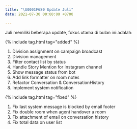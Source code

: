 ```yaml
---
title: "\U0001F680 Update Juli"
date: 2021-07-30 00:00:00 +0700

---
```

Juli memiliki beberapa update, fokus utama di bulan ini adalah:

{% include tag.html tag="added" %}

1. Division assignment on campaign broadcast
2. Division management
3. Filter contact list by status
4. Handle Story Mention for Instagram channel
5. Show message status from bot
6. Add link formatter on room notes
7. Refactor Conversation & ConversationHistory
8. Implement system notification

{% include tag.html tag="fixed" %}

1. Fix last system message is blocked by email footer
2. Fix double room when agent handover a room
3. Fix attachment of email on conversation history
4. Fix total data on user list